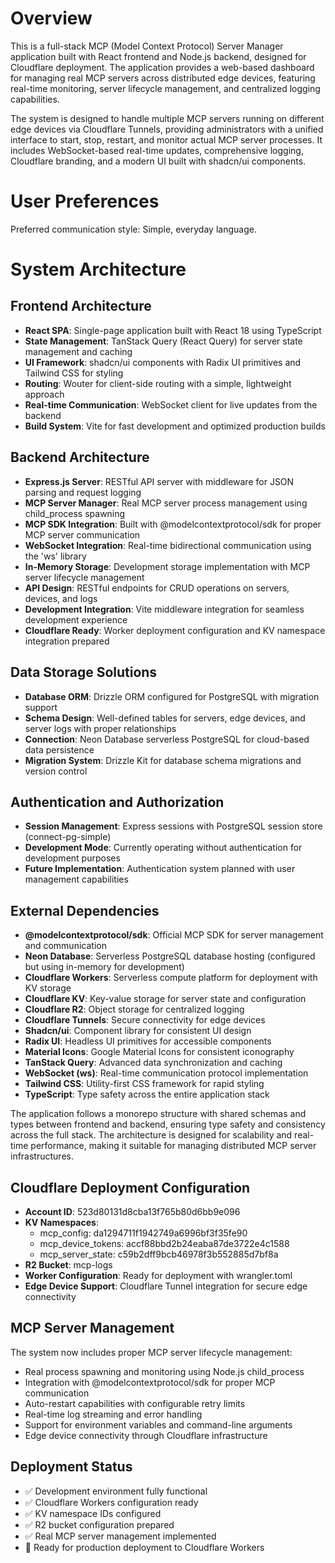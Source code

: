 # Overview

This is a full-stack MCP (Model Context Protocol) Server Manager application built with React frontend and Node.js backend, designed for Cloudflare deployment. The application provides a web-based dashboard for managing real MCP servers across distributed edge devices, featuring real-time monitoring, server lifecycle management, and centralized logging capabilities.

The system is designed to handle multiple MCP servers running on different edge devices via Cloudflare Tunnels, providing administrators with a unified interface to start, stop, restart, and monitor actual MCP server processes. It includes WebSocket-based real-time updates, comprehensive logging, Cloudflare branding, and a modern UI built with shadcn/ui components.

# User Preferences

Preferred communication style: Simple, everyday language.

# System Architecture

## Frontend Architecture
- **React SPA**: Single-page application built with React 18 using TypeScript
- **State Management**: TanStack Query (React Query) for server state management and caching
- **UI Framework**: shadcn/ui components with Radix UI primitives and Tailwind CSS for styling
- **Routing**: Wouter for client-side routing with a simple, lightweight approach
- **Real-time Communication**: WebSocket client for live updates from the backend
- **Build System**: Vite for fast development and optimized production builds

## Backend Architecture
- **Express.js Server**: RESTful API server with middleware for JSON parsing and request logging
- **MCP Server Manager**: Real MCP server process management using child_process spawning
- **MCP SDK Integration**: Built with @modelcontextprotocol/sdk for proper MCP server communication
- **WebSocket Integration**: Real-time bidirectional communication using the 'ws' library
- **In-Memory Storage**: Development storage implementation with MCP server lifecycle management
- **API Design**: RESTful endpoints for CRUD operations on servers, devices, and logs
- **Development Integration**: Vite middleware integration for seamless development experience
- **Cloudflare Ready**: Worker deployment configuration and KV namespace integration prepared

## Data Storage Solutions
- **Database ORM**: Drizzle ORM configured for PostgreSQL with migration support
- **Schema Design**: Well-defined tables for servers, edge devices, and server logs with proper relationships
- **Connection**: Neon Database serverless PostgreSQL for cloud-based data persistence
- **Migration System**: Drizzle Kit for database schema migrations and version control

## Authentication and Authorization
- **Session Management**: Express sessions with PostgreSQL session store (connect-pg-simple)
- **Development Mode**: Currently operating without authentication for development purposes
- **Future Implementation**: Authentication system planned with user management capabilities

## External Dependencies
- **@modelcontextprotocol/sdk**: Official MCP SDK for server management and communication
- **Neon Database**: Serverless PostgreSQL database hosting (configured but using in-memory for development)
- **Cloudflare Workers**: Serverless compute platform for deployment with KV storage
- **Cloudflare KV**: Key-value storage for server state and configuration
- **Cloudflare R2**: Object storage for centralized logging
- **Cloudflare Tunnels**: Secure connectivity for edge devices
- **Shadcn/ui**: Component library for consistent UI design
- **Radix UI**: Headless UI primitives for accessible components
- **Material Icons**: Google Material Icons for consistent iconography
- **TanStack Query**: Advanced data synchronization and caching
- **WebSocket (ws)**: Real-time communication protocol implementation
- **Tailwind CSS**: Utility-first CSS framework for rapid styling
- **TypeScript**: Type safety across the entire application stack

The application follows a monorepo structure with shared schemas and types between frontend and backend, ensuring type safety and consistency across the full stack. The architecture is designed for scalability and real-time performance, making it suitable for managing distributed MCP server infrastructures.

## Cloudflare Deployment Configuration
- **Account ID**: 523d80131d8cba13f765b80d6bb9e096
- **KV Namespaces**: 
  - mcp_config: da1294711f1942749a6996bf3f35fe90
  - mcp_device_tokens: accf88bbd2b24eaba87de3722e4c1588
  - mcp_server_state: c59b2dff9bcb46978f3b552885d7bf8a
- **R2 Bucket**: mcp-logs
- **Worker Configuration**: Ready for deployment with wrangler.toml
- **Edge Device Support**: Cloudflare Tunnel integration for secure edge connectivity

## MCP Server Management
The system now includes proper MCP server lifecycle management:
- Real process spawning and monitoring using Node.js child_process
- Integration with @modelcontextprotocol/sdk for proper MCP communication
- Auto-restart capabilities with configurable retry limits
- Real-time log streaming and error handling
- Support for environment variables and command-line arguments
- Edge device connectivity through Cloudflare infrastructure

## Deployment Status
- ✅ Development environment fully functional
- ✅ Cloudflare Workers configuration ready
- ✅ KV namespace IDs configured
- ✅ R2 bucket configuration prepared
- ✅ Real MCP server management implemented
- 🔄 Ready for production deployment to Cloudflare Workers